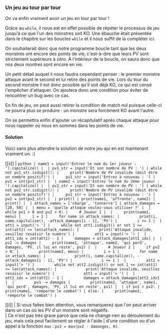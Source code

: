### Un jeu au tour par tour

On va enfin vraiment avoir un jeu en tour par tour !

Grâce au `while`, il nous est en effet possible de répéter le processus de jeu jusqu'à ce que l'un des monstres soit KO.
Une ébauche était présentée dans le chapitre sur les boucles `while` et il nous suffit de la compléter ici.

On souhaiterait donc que notre programme boucle tant que les deux monstres ont encore des points de vie, c'est-à-dire que leurs PV sont strictement supérieurs à zéro.
À l'intérieur de la boucle, on saura donc que nos deux montres sont encore en vie.

Un petit détail auquel il nous faudra cependant penser : le premier monstre attaque avant le second et lui retire des points de vie.
Lors du tour du second monstre il est donc possible qu'il soit déjà KO, ce qui est censé l'empêcher d'attaquer.
On ajoutera donc une condition pour éviter de rencontrer un bug avec ce cas.

En fin de jeu, on peut aussi retirer la condition de match nul puisque celle-ci ne pourra plus se produire : un monstre sera forcément KO avant l'autre.

On se permettra enfin d'ajouter un récapitulatif après chaque attaque pour nous rappeler où nous en sommes dans les points de vie.

#### Solution

Voici sans plus attendre la solution de notre jeu qui en est maintenant vraiment un. :)

[[s]]
| ```python
| name1 = input('Entrez le nom du 1er joueur : ').capitalize()
| 
| pv1_str = input('Et son nombre de PV : ')
| while not pv1_str.isdigit():
|     print('Nombre de PV invalide (doit être un nombre positif)')
|     pv1_str = input('Entrez à nouveau : ')
| pv1 = int(pv1_str)
| 
| name2 = input('Entrez le nom du 2ème joueur : ').capitalize()
| 
| pv2_str = input('Et son nombre de PV : ')
| while not pv2_str.isdigit():
|     print('Nombre de PV invalide (doit être un nombre positif)')
|     pv2_str = input('Entrez à nouveau : ')
| pv2 = int(pv2_str)
| 
| print()
| print(name1, 'affronte', name2)
| print()
| 
| attack_names = ['charge', 'tonnerre']
| attack_damages = [20, 50]
| 
| menu = 'quelle attaque voulez-vous utiliser ?'
| 
| while pv1 > 0 and pv2 > 0:
|     # Joueur 1
| 
|     print(name1, menu)
|     i = 1
|     for name in attack_names:
|         print(i, name.capitalize(), -attack_damages[i - 1], 'PV')
|         i += 1
| 
|     att1 = input('> ')
|     while not att1.isdigit() or not 1 <= int(att1) <= len(attack_names):
|         print('Attaque invalide, veuillez resaisir le numéro')
|         att1 = input('> ')
| 
|     att1_idx = int(att1) - 1
|     damages = attack_damages[att1_idx]
| 
|     pv2 -= damages
|     print(name1, 'attaque', name2, 'qui perd', damages, 'PV, il lui en reste', pv2)
| 
|     # Joueur 2
|     if pv2 > 0:
|         print(name2, menu)
|         i = 1
|         for name in attack_names:
|             print(i, name.capitalize(), -attack_damages[i - 1], 'PV')
|             i += 1
| 
|         att2 = input('> ')
|         while not att2.isdigit() or not 1 <= int(att1) <= len(attack_names):
|             print('Attaque invalide, veuillez resaisir le numéro')
|             att1 = input('> ')
| 
|         att2_idx = int(att2) - 1
|         damages = attack_damages[att2_idx]
| 
|         pv1 -= damages
|         print(name2, 'attaque', name1, 'qui perd', damages, 'PV, il lui en reste', pv1)
| 
| if pv1 > pv2:
|     print(name1, 'remporte le combat')
| else:
|     print(name2, 'remporte le combat')
| ```

[[i]]
| Si vous faites bien attention, vous remarquerez que l'on peut arriver dans un cas où les PV d'un monstre sont négatifs.  
| Ce n'est pas très grave parce que cela ne change rien au déroulement du jeu, mais cela peut facilement se régler à l'aide
| d'une condition ou d'un appel à la fonction `max` : `pv2 = max(pv2 - damanges, 0)`.
